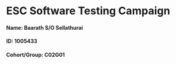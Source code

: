 # ESC Software Testing Campaign
#### Name: Baarath S/O Sellathurai
#### ID: 1005433
#### Cohort/Group: C02G01
